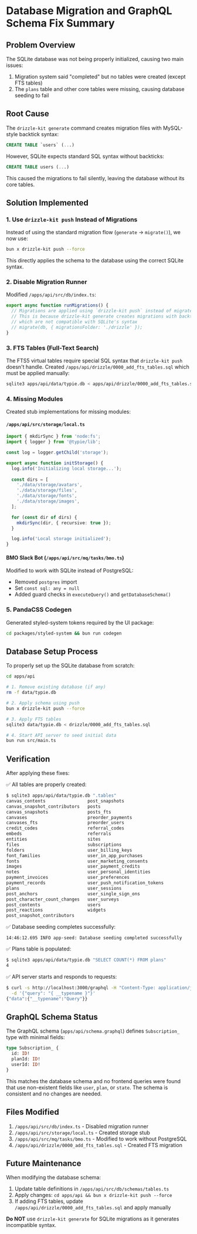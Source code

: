 # Database Migration and GraphQL Schema Fix Summary

## Problem Overview

The SQLite database was not being properly initialized, causing two main issues:
1. Migration system said "completed" but no tables were created (except FTS tables)
2. The `plans` table and other core tables were missing, causing database seeding to fail

## Root Cause

The `drizzle-kit generate` command creates migration files with MySQL-style backtick syntax:
```sql
CREATE TABLE `users` (...)
```

However, SQLite expects standard SQL syntax without backticks:
```sql
CREATE TABLE users (...)
```

This caused the migrations to fail silently, leaving the database without its core tables.

## Solution Implemented

### 1. Use `drizzle-kit push` Instead of Migrations

Instead of using the standard migration flow (`generate` → `migrate()`), we now use:
```bash
bun x drizzle-kit push --force
```

This directly applies the schema to the database using the correct SQLite syntax.

### 2. Disable Migration Runner

Modified `/apps/api/src/db/index.ts`:
```typescript
export async function runMigrations() {
  // Migrations are applied using `drizzle-kit push` instead of migrate()
  // This is because drizzle-kit generate creates migrations with backticks
  // which are not compatible with SQLite's syntax
  // migrate(db, { migrationsFolder: './drizzle' });
}
```

### 3. FTS Tables (Full-Text Search)

The FTS5 virtual tables require special SQL syntax that `drizzle-kit push` doesn't handle.
Created `/apps/api/drizzle/0000_add_fts_tables.sql` which must be applied manually:

```bash
sqlite3 apps/api/data/typie.db < apps/api/drizzle/0000_add_fts_tables.sql
```

### 4. Missing Modules

Created stub implementations for missing modules:

#### `/apps/api/src/storage/local.ts`
```typescript
import { mkdirSync } from 'node:fs';
import { logger } from '@typie/lib';

const log = logger.getChild('storage');

export async function initStorage() {
  log.info('Initializing local storage...');
  
  const dirs = [
    './data/storage/avatars',
    './data/storage/files',
    './data/storage/fonts',
    './data/storage/images',
  ];

  for (const dir of dirs) {
    mkdirSync(dir, { recursive: true });
  }

  log.info('Local storage initialized');
}
```

#### BMO Slack Bot (`/apps/api/src/mq/tasks/bmo.ts`)
Modified to work with SQLite instead of PostgreSQL:
- Removed `postgres` import
- Set `const sql: any = null`
- Added guard checks in `executeQuery()` and `getDatabaseSchema()`

### 5. PandaCSS Codegen

Generated styled-system tokens required by the UI package:
```bash
cd packages/styled-system && bun run codegen
```

## Database Setup Process

To properly set up the SQLite database from scratch:

```bash
cd apps/api

# 1. Remove existing database (if any)
rm -f data/typie.db

# 2. Apply schema using push
bun x drizzle-kit push --force

# 3. Apply FTS tables
sqlite3 data/typie.db < drizzle/0000_add_fts_tables.sql

# 4. Start API server to seed initial data
bun run src/main.ts
```

## Verification

After applying these fixes:

✅ All tables are properly created:
```bash
$ sqlite3 apps/api/data/typie.db ".tables"
canvas_contents                post_snapshots
canvas_snapshot_contributors   posts
canvas_snapshots               posts_fts
canvases                       preorder_payments
canvases_fts                   preorder_users
credit_codes                   referral_codes
embeds                         referrals
entities                       sites
files                          subscriptions
folders                        user_billing_keys
font_families                  user_in_app_purchases
fonts                          user_marketing_consents
images                         user_payment_credits
notes                          user_personal_identities
payment_invoices               user_preferences
payment_records                user_push_notification_tokens
plans                          user_sessions
post_anchors                   user_single_sign_ons
post_character_count_changes   user_surveys
post_contents                  users
post_reactions                 widgets
post_snapshot_contributors
```

✅ Database seeding completes successfully:
```
14:46:12.695 INFO app·seed: Database seeding completed successfully
```

✅ Plans table is populated:
```bash
$ sqlite3 apps/api/data/typie.db "SELECT COUNT(*) FROM plans"
4
```

✅ API server starts and responds to requests:
```bash
$ curl -s http://localhost:3000/graphql -H "Content-Type: application/json" \
  -d '{"query": "{ __typename }"}'
{"data":{"__typename":"Query"}}
```

## GraphQL Schema Status

The GraphQL schema (`apps/api/schema.graphql`) defines `Subscription_` type with minimal fields:
```graphql
type Subscription_ {
  id: ID!
  planId: ID!
  userId: ID!
}
```

This matches the database schema and no frontend queries were found that use non-existent fields like `user`, `plan`, or `state`. The schema is consistent and no changes are needed.

## Files Modified

1. `/apps/api/src/db/index.ts` - Disabled migration runner
2. `/apps/api/src/storage/local.ts` - Created storage stub
3. `/apps/api/src/mq/tasks/bmo.ts` - Modified to work without PostgreSQL
4. `/apps/api/drizzle/0000_add_fts_tables.sql` - Created FTS migration

## Future Maintenance

When modifying the database schema:

1. Update table definitions in `/apps/api/src/db/schemas/tables.ts`
2. Apply changes: `cd apps/api && bun x drizzle-kit push --force`
3. If adding FTS tables, update `/apps/api/drizzle/0000_add_fts_tables.sql` and apply manually

**Do NOT** use `drizzle-kit generate` for SQLite migrations as it generates incompatible syntax.
